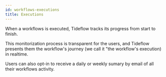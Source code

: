 ```yaml
---
id: workflows-executions
title: Executions
---
```


When a workflows is executed, Tideflow tracks its progress from start to finish.

This monitorization process is transparent for the users, and Tideflow presents
them the workflow's journey (we call it "the workflow's execution) in realtime.

Users can also opt-in to receive a daily or weekly sumary by email of all their
workflows activity.
